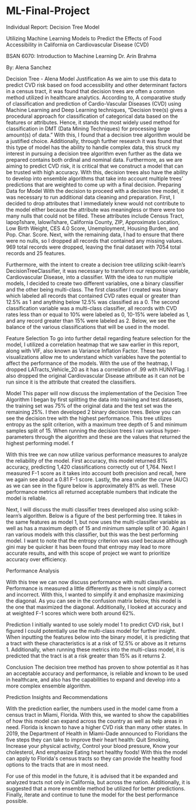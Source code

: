 # ML-Final-Project

Individual Report: Decision Tree Model

Utilizing Machine Learning Models to Predict the Effects of Food Accessibility in California on Cardiovascular Disease (CVD) 

BSAN 6070: Introduction to Machine Learning
Dr. Arin Brahma

By: Alena Sanchez

Decision Tree - Alena
Model Justification
As we aim to use this data to predict CVD risk based on food accessibility and other determinant factors in a census tract, it was found that decision trees are often a common method utilized in healthcare analytics. According to, A comparative study of classification and prediction of Cardio-Vascular Diseases (CVD) using Machine Learning and Deep Learning techniques, “Decision tree(s) gives a procedural approach for classification of categorical data based on the features or attributes. Hence, it stands the most widely used method for classification in DMT (Data Mining Techniques) for processing large amount(s) of data.” With this, I found that a decision tree algorithm would be a justified choice. Additionally, through further research it was found that this type of model has the ability to handle complex data, this struck my interest in pursuing a decision tree algorithm even further as the data we prepared contains both ordinal and nominal data. Furthermore, as we are aiming to predict CVD risk, it is critical that we construct a model that can be trusted with high accuracy. With this, decision trees also have the ability to develop into ensemble algorithms that take into account multiple trees’ predictions that are weighted to come up with a final decision.
Preparing Data for Model
With the decision to proceed with a decision tree model, it was necessary to run additional data cleaning and preparation. First, I decided to drop attributes that I immediately knew would not contribute to the model either because the attribute was meaningless or there were too many nulls that could not be filled. These attributes include Census Tract, lapop1share, lalowi1share, California County, ZIP, Approximate Location, Low Birth Weight, CES 4.0 Score, Unemployment, Housing Burden, and Pop. Char. Score. Next, with the remaining data, I had to ensure that there were no nulls, so I dropped all records that contained any missing values. 969 total records were dropped, leaving the final dataset with 7054 total records and 25 features. 

Furthermore, with the intent to create a decision tree utilizing scikit-learn’s DecisionTreeClassifier, it was necessary to transform our response variable, Cardiovascular Disease, into a classifier. With the idea to run multiple models, I decided to create two different variables, one a binary classifier and the other being multi-class. The first classifier I created was binary which labeled all records that contained CVD rates equal or greater than 12.5% as 1 and anything below 12.5% was classified as a 0. The second classification variable was a multi-class classifier, all records with CVD rates less than or equal to 10% were labeled as 0, 10-15% were labeled as 1, and any record greater than 15% were labeled as 2. Below, we see the balance of the various classifications that will be used in the model.

Feature Selection
To go into further detail regarding feature selection for the model, I utilized a correlation heatmap that we saw earlier in this report, along with VIF, also known as Variance Inflation Factor. These two visualizations allow me to understand which variables have the potential to affect the performance of the models. With the use of the heatmap, I dropped LATracts_Vehicle_20 as it has a correlation of .99 with HUNVFlag. I also dropped the original Cardiovascular Disease attribute as it can not be run since it is the attribute that created the classifiers.


Model
This paper will now discuss the implementation of the Decision Tree Algorithm I began by first splitting the data into training and test datasets, the training set was 75% of the original data and the test set was the remaining 25%. I then developed 2 binary decision trees. Below you can see the decision tree with the highest performance. This tree utilizes entropy as the split criterion, with a maximum tree depth of 5 and minimum samples split of 15. When running the decision trees I ran various hyper-parameters through the algorithm and these are the values that returned the highest performing model. f



With this tree we can now utilize various performance measures to analyze the reliability of the model. First accuracy, this model returned 81% accuracy, predicting 1,420 classifications correctly out of 1,764. Next I measured F-1 score as it takes into account both precision and recall, here we again see about a 0.81 F-1 score. Lastly, the area under the curve (AUC) as we can see in the figure below is approximately 81% as well. These performance metrics all returned acceptable numbers that indicate the model is reliable.



Next, I will discuss the multi classifier trees developed also using scikit-learn’s algorithm. Below is a figure of the best performing tree. It takes in the same features as model 1,  but now uses the multi-classifier variable as well as has a maximum depth of 15 and minimum sample split of 30. Again I ran various models with this classifier, but this was the best performing model. I want to note that the entropy criterion was used because although gini may be quicker it has been found that entropy may lead to more accurate results, and with this scope of project we want to prioritize accuracy over efficiency.




Performance Analysis

With this tree we can now discuss performance with multi classifiers. Performance is measured a little differently as there is not simply a correct and incorrect. With this, I wanted to simplify it and emphasize maximizing the diagonal. As you can see in the confusion matrix below, this model is the one that maximized the diagonal. Additionally, I looked at accuracy and at weighted F-1 scores which were both around 62%.

Prediction
I initially wanted to use solely model 1 to predict CVD risk, but I figured I could potentially use the multi-class model for further insight. When inputting the features below into the binary model, it is predicting that a tract with these characteristics is at a risk of 12.5% or above as it returns 1. Additionally, when running these metrics into the multi-class model, it is predicted that the tract is at a risk greater than 15% as it returns 2.


Conclusion
The decision tree method has proven to show potential as it has an acceptable accuracy and performance, is reliable and known to be used in healthcare, and also has the capabilities to expand and develop into a more complex ensemble algorithm.

Prediction Insights and Recommendations

With the prediction earlier, the numbers used in the model came from a census tract in Miami, Florida. With this, we wanted to show the capabilities of how this model can expand across the country as well as help areas in need. Florida is known to have a higher CVD risk than many other states. In 2019, the Department of Health in Miami-Dade announced to Floridians the five steps they can take to improve their heart health: Quit Smoking, Increase your physical activity, Control your blood pressure, Know your cholesterol, And emphasize Eating heart healthy foods! With this the model can apply to Florida's census tracts so they can provide the healthy food options to the tracts that are in most need.

For use of this model in the future, it is advised that it be expanded and analyzed tracts not only in California,  but across the nation. Additionally, it is suggested  that a more ensemble method be utilized for better predictions. Finally, iterate and continue to tune the model for the best performance possible.
